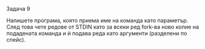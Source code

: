 Задача 9

Напишете програма, която приема име на команда като параметър.
След това чете редове от STDIN като за всеки ред fork-ва ново копие на подадената команда и ѝ подава реда като аргументи (разделени по спейс).
